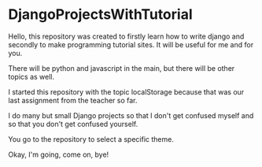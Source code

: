 # DjangoProjectsWithTutorial
Hello, this repository was created to firstly learn how to write django and secondly to make programming tutorial sites.
It will be useful for me and for you.

There will be python and javascript in the main, but there will be other topics as well.

I started this repository with the topic localStorage because that was our last assignment from the teacher so far.

I do many but small Django projects so that I don't get confused myself and so that you don't get confused yourself.

You go to the repository to select a specific theme.

Okay, I'm going, come on, bye!
